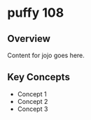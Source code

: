 # puffy 108

## Overview

Content for jojo goes here.

## Key Concepts

- Concept 1
- Concept 2
- Concept 3
